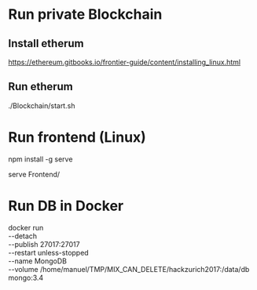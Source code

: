 # Run private Blockchain

## Install etherum 

https://ethereum.gitbooks.io/frontier-guide/content/installing_linux.html

## Run etherum

./Blockchain/start.sh

# Run frontend (Linux)

npm install -g serve

serve Frontend/

# Run DB in Docker
 
docker run \
  --detach \
  --publish 27017:27017 \
  --restart unless-stopped \
  --name MongoDB \
  --volume /home/manuel/TMP/MIX_CAN_DELETE/hackzurich2017:/data/db \
  mongo:3.4

